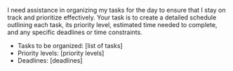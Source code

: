 I need assistance in organizing my tasks for the day to ensure that I stay on track and prioritize effectively. Your task is to create a detailed schedule outlining each task, its priority level, estimated time needed to complete, and any specific deadlines or time constraints. 

- Tasks to be organized: [list of tasks]
- Priority levels: [priority levels]
- Deadlines: [deadlines]